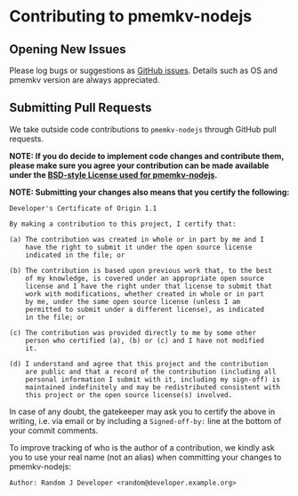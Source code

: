 # Contributing to pmemkv-nodejs

## Opening New Issues

Please log bugs or suggestions as [GitHub issues](https://github.com/pmem/pmemkv-nodejs/issues).
Details such as OS and pmemkv version are always appreciated.

## Submitting Pull Requests

We take outside code contributions to `pmemkv-nodejs` through GitHub pull requests.

**NOTE: If you do decide to implement code changes and contribute them,
please make sure you agree your contribution can be made available
under the [BSD-style License used for pmemkv-nodejs](https://github.com/pmem/pmemkv-nodejs/blob/master/LICENSE).**

**NOTE: Submitting your changes also means that you certify the following:**

```
Developer's Certificate of Origin 1.1

By making a contribution to this project, I certify that:

(a) The contribution was created in whole or in part by me and I
    have the right to submit it under the open source license
    indicated in the file; or

(b) The contribution is based upon previous work that, to the best
    of my knowledge, is covered under an appropriate open source
    license and I have the right under that license to submit that
    work with modifications, whether created in whole or in part
    by me, under the same open source license (unless I am
    permitted to submit under a different license), as indicated
    in the file; or

(c) The contribution was provided directly to me by some other
    person who certified (a), (b) or (c) and I have not modified
    it.

(d) I understand and agree that this project and the contribution
    are public and that a record of the contribution (including all
    personal information I submit with it, including my sign-off) is
    maintained indefinitely and may be redistributed consistent with
    this project or the open source license(s) involved.
```

In case of any doubt, the gatekeeper may ask you to certify the above in writing,
i.e. via email or by including a `Signed-off-by:` line at the bottom
of your commit comments.

To improve tracking of who is the author of a contribution, we kindly ask you
to use your real name (not an alias) when committing your changes to pmemkv-nodejs:
```
Author: Random J Developer <random@developer.example.org>
```
